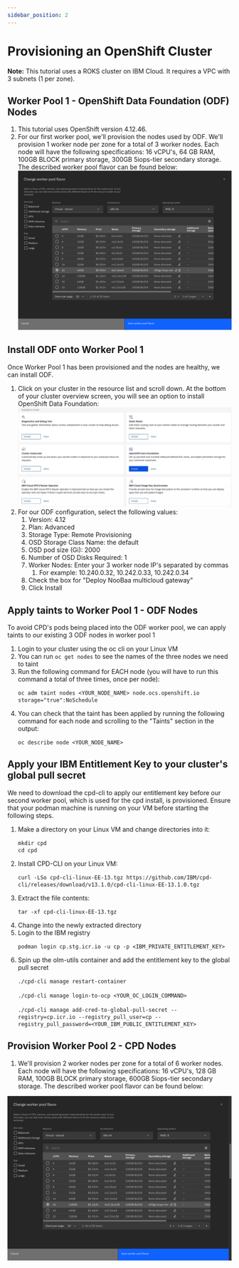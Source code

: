 ```yaml
---
sidebar_position: 2
---
```


# Provisioning an OpenShift Cluster

**Note:** This tutorial uses a ROKS cluster on IBM Cloud. It requires a VPC with 3 subnets (1 per zone).




## Worker Pool 1 - OpenShift Data Foundation (ODF) Nodes

1. This tutorial uses OpenShift version 4.12.46.
2. For our first worker pool, we'll provision the nodes used by ODF. We'll provision 1 worker node per zone for a total of 3 worker nodes. Each node will have the following specifications: 16 vCPU's, 64 GB RAM, 100GB BLOCK primary storage, 300GB 5iops-tier secondary storage. The described worker pool flavor can be found below:
![](images/odf-worker-pool-flavor.png) 


## Install ODF onto Worker Pool 1

Once Worker Pool 1 has been provisioned and the nodes are healthy, we can install ODF. 

1. Click on your cluster in the resource list and scroll down. At the bottom of your cluster overview screen, you will see an option to install OpenShift Data Foundation:
![](images/odf-install.png)
2. For our ODF configuration, select the following values:
   1. Version: 4.12
   2. Plan: Advanced
   3. Storage Type: Remote Provisioning
   4. OSD Storage Class Name: the default
   5. OSD pod size (Gi): 2000
   6. Number of OSD Disks Required: 1
   7. Worker Nodes: Enter your 3 worker node IP's separated by commas
      1. For example: 10.240.0.32, 10.242.0.33, 10.242.0.34
   8. Check the box for "Deploy NooBaa multicloud gateway"
   9. Click Install


## Apply taints to Worker Pool 1 - ODF Nodes

To avoid CPD's pods being placed into the ODF worker pool, we can apply taints to our existing 3 ODF nodes in worker pool 1

1. Login to your cluster using the oc cli on your Linux VM
2. You can run `oc get nodes` to see the names of the three nodes we need to taint
3. Run the following command for EACH node (you will have to run this command a total of three times, once per node):
   ```
   oc adm taint nodes <YOUR_NODE_NAME> node.ocs.openshift.io storage="true":NoSchedule
   ```
4. You can check that the taint has been applied by running the following command for each node and scrolling to the "Taints" section in the output:
   ```
   oc describe node <YOUR_NODE_NAME>
   ```

## Apply your IBM Entitlement Key to your cluster's global pull secret

We need to download the cpd-cli to apply our entitlement key before our second worker pool, which is used for the cpd install, is provisioned. Ensure that your podman machine is running on your VM before starting the following steps.

   
1. Make a directory on your Linux VM and change directories into it:
   ```
   mkdir cpd
   cd cpd
   ```
2. Install CPD-CLI on your Linux VM:
   ```
   curl -LSo cpd-cli-linux-EE-13.tgz https://github.com/IBM/cpd-cli/releases/download/v13.1.0/cpd-cli-linux-EE-13.1.0.tgz
   ```
3. Extract the file contents:
   ```
   tar -xf cpd-cli-linux-EE-13.tgz
   ```
4. Change into the newly extracted directory
5. Login to the IBM registry
   ```
   podman login cp.stg.icr.io -u cp -p <IBM_PRIVATE_ENTITLEMENT_KEY>
   ```
6. Spin up the olm-utils container and add the entitlement key to the global pull secret
   ```
   ./cpd-cli manage restart-container

   ./cpd-cli manage login-to-ocp <YOUR_OC_LOGIN_COMMAND>

   ./cpd-cli manage add-cred-to-global-pull-secret --registry=cp.icr.io --registry_pull_user=cp --registry_pull_password=<YOUR_IBM_PUBLIC_ENTITLEMENT_KEY>
   ```


## Provision Worker Pool 2 - CPD Nodes

1. We'll provision 2 worker nodes per zone for a total of 6 worker nodes. Each node will have the following specifications: 16 vCPU's, 128 GB RAM, 100GB BLOCK primary storage, 600GB 5iops-tier secondary storage. The described worker pool flavor can be found below:

![](images/cpd-worker-pool-flavor.png)




